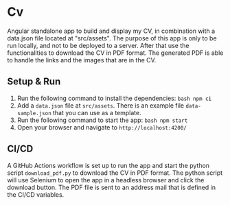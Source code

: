 # Cv

Angular standalone app to build and display my CV, in combination with a data.json file located at "src/assets".
The purpose of this app is only to be run locally, and not to be deployed to a server. After that use the functionalities to download the CV in PDF format.
The generated PDF is able to handle the links and the images that are in the CV.

## Setup & Run

1. Run the following command to install the dependencies:
```bash npm ci```
2. Add a `data.json` file at `src/assets`. There is an example file `data-sample.json` that you can use as a template.
3. Run the following command to start the app:
```bash npm start```
4. Open your browser and navigate to `http://localhost:4200/`

## CI/CD

A GitHub Actions workflow is set up to run the app and start the python script `download_pdf.py` to download the CV in PDF format.
The python script will use Selenium to open the app in a headless browser and click the download button.
The PDF file is sent to an address mail that is defined in the CI/CD variables.

